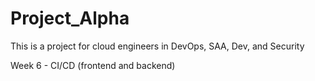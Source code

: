 # Project_Alpha
This is a project for cloud engineers in DevOps, SAA, Dev, and Security

Week 6 - CI/CD (frontend and backend)
